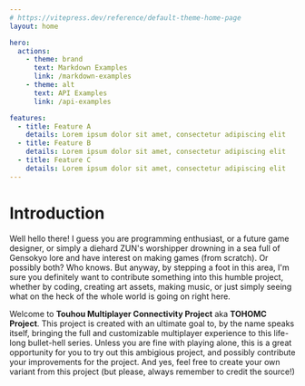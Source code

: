 ```yaml
---
# https://vitepress.dev/reference/default-theme-home-page
layout: home

hero:
  actions:
    - theme: brand
      text: Markdown Examples
      link: /markdown-examples
    - theme: alt
      text: API Examples
      link: /api-examples

features:
  - title: Feature A
    details: Lorem ipsum dolor sit amet, consectetur adipiscing elit
  - title: Feature B
    details: Lorem ipsum dolor sit amet, consectetur adipiscing elit
  - title: Feature C
    details: Lorem ipsum dolor sit amet, consectetur adipiscing elit
---
```

# Introduction

Well hello there!
I guess you are programming enthusiast, or a future game designer, or simply a diehard ZUN's worshipper drowning in a sea full of Gensokyo lore and have interest on making games (from scratch). Or possibly both? Who knows. But anyway, by stepping a foot in this area, I'm sure you definitely want to contribute something into this humble project, whether by coding, creating art assets, making music, or just simply seeing what on the heck of the whole world is going on right here.

Welcome to **Touhou Multiplayer Connectivity Project** aka **TOHOMC Project**. This project is created with an ultimate goal to, by the name speaks itself, bringing the full and customizable multiplayer experience to this life-long bullet-hell series. Unless you are fine with playing alone, this is a great opportunity for you to try out this ambigious project, and possibly contribute your improvements for the project. And yes, feel free to create your own variant from this project (but please, always remember to credit the source!)